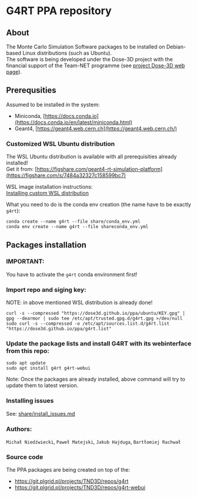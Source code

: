 # G4RT PPA repository

## About
The Monte Carlo Simulation Software packages to be installed on Debian-based Linux distributions (such as Ubuntu).  
The software is being developed under the Dose-3D project with the financial support of the Team-NET programme (see [project Dose-3D web page](https://dose3d.fis.agh.edu.pl/en/projekt-dose-3d-z-programu-team-net-fnp-eng/)).


## Prerequsities
Assumed to be installed in the system:  
* Miniconda, [https://docs.conda.io](https://docs.conda.io/en/latest/miniconda.html)
* Geant4, [https://geant4.web.cern.ch](https://geant4.web.cern.ch/)

### Customized WSL Ubuntu distribution
The WSL Ubuntu distribution is available with all prerequisities already installed!  
Get it from: [https://figshare.com/geant4-rt-simulation-platform](https://figshare.com/s/7484a32327c158599bc7)


WSL image installation instructions:  
[Installing custom WSL distribution](share/wsl-ubuntu-22.04.md)

What you need to do is the conda env creation (the name have to be exactly `g4rt`):
```
conda create --name g4rt --file share/conda_env.yml
conda env create --name g4rt --file shareconda_env.yml
```

## Packages installation
### IMPORTANT: 
You have to activate the `g4rt` conda environment first!

### Import repo and siging key:
NOTE: in above mentioned WSL distribution is already done!
```
curl -s --compressed "https://dose3d.github.io/ppa/ubuntu/KEY.gpg" | gpg --dearmor | sudo tee /etc/apt/trusted.gpg.d/g4rt.gpg >/dev/null
sudo curl -s --compressed -o /etc/apt/sources.list.d/g4rt.list "https://dose3d.github.io/ppa/g4rt.list"

```
### Update the package lists and install G4RT with its webinterface from this repo:

```
sudo apt update
sudo apt install g4rt g4rt-webui
```
Note: Once the packages are already installed, above command will try to update them to latest version.

### Installing issues
See: [share/install_issues.md](share/install_issues.md)


### Authors:
`Michał Niedźwiecki`, `Paweł Matejski`, `Jakub Hajduga`, `Bartłomiej Rachwał`

### Source code
The PPA packages are being created on top of the:
* https://git.plgrid.pl/projects/TND3D/repos/g4rt
* https://git.plgrid.pl/projects/TND3D/repos/g4rt-webui
